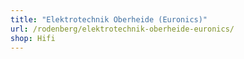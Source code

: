 ```yaml
---
title: "Elektrotechnik Oberheide (Euronics)"
url: /rodenberg/elektrotechnik-oberheide-euronics/
shop: Hifi
---
```

